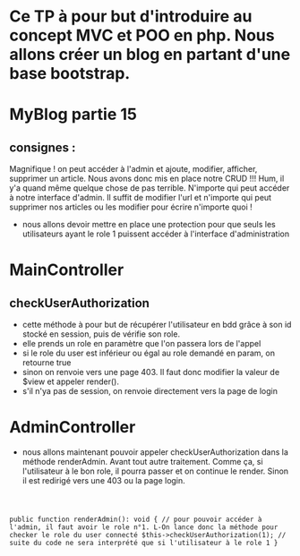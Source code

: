 # Ce TP à pour but d'introduire au concept MVC et POO en php. Nous allons créer un blog en partant d'une base bootstrap.

# MyBlog partie 15
## consignes : 
Magnifique ! on peut accéder à l'admin et ajoute, modifier, afficher, supprimer un article. Nous avons donc mis en place notre CRUD !!!
Hum, il y'a quand même quelque chose de pas terrible. N'importe qui peut accéder à notre interface d'admin. Il suffit de modifier l'url et n'importe qui peut supprimer nos articles ou les modifier pour écrire n'importe quoi !

- nous allons devoir mettre en place une protection pour que seuls les utilisateurs ayant le role 1 puissent accéder à l'interface d'administration

# MainController
## checkUserAuthorization
- cette méthode à pour but de récupérer l'utilisateur en bdd grâce à son id stocké en session, puis de vérifie son role.
- elle prends un role en paramètre que l'on passera lors de l'appel
- si le role du user est inférieur ou égal au role demandé en param, on retourne true
- sinon on renvoie vers une page 403. Il faut donc modifier la valeur de $view et appeler render().
- s'il n'ya pas de session, on renvoie directement vers la page de login

# AdminController

- nous allons maintenant pouvoir appeler checkUserAuthorization dans la méthode renderAdmin. Avant tout autre traitement. Comme ça, si l'utilisateur à le bon role, il pourra passer et on continue le render. Sinon il est redirigé vers une 403 ou la page login.
<code>

 public function renderAdmin(): void
    {
        // pour pouvoir accéder à l'admin, il faut avoir le role n°1. L-On lance donc la méthode pour checker le role du user connecté
        $this->checkUserAuthorization(1);
        // suite du code ne sera interprété que si l'utilisateur à le role 1
    }

</code>




